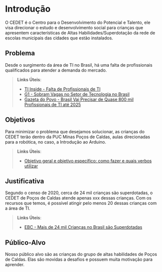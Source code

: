 # Introdução
O CEDET é o Centro para o Desenvolvimento do Potencial e Talento, ele visa direcionar o estudo e desenvolvimento social para crianças que apresentem características de Altas Habilidades/Superdotação da rede de escolas municipais das cidades que estão instalados.

## Problema
Desde o surgimento da área de TI no Brasil, há uma falta de profissionais qualificados para atender a demanda do mercado.

> **Links Úteis**:
> - [TI Inside - Falta de Profissionais de TI](https://tiinside.com.br/11/03/2022/falta-de-profissionais-de-ti-no-mercado-brasileiro-um-problema-que-demanda-atencao-urgente/)
> - [G1 - Sobram Vagas no Setor de Tecnologia no Brasil](https://g1.globo.com/jornal-nacional/noticia/2022/09/29/sobram-vagas-no-setor-de-tecnologia-no-brasil-por-falta-de-profissionais-qualificados.ghtml)
> - [Gazeta do Povo - Brasil Vai Precisar de Quase 800 mil Profissionais de TI até 2025](https://www.gazetadopovo.com.br/gazz-conecta/brasil-vai-precisar-de-quase-800-mil-profissionais-de-ti-ate-2025/)

## Objetivos
Para minimizar o problema que desejamos solucionar, as crianças do CEDET terão dentro da PUC Minas Poços de Caldas, aulas direcionadas para a robótica, no caso, a Introdução ao Arduino.
 
> **Links Úteis**:
> - [Objetivo geral e objetivo específico: como fazer e quais verbos utilizar](https://blog.mettzer.com/diferenca-entre-objetivo-geral-e-objetivo-especifico/)

## Justificativa
Segundo o censo de 2020, cerca de 24 mil crianças são superdotadas, o CEDET de Poços de Caldas atende apenas xxx dessas crianças. Com os recursos que temos, é possível atingir pelo menos 20 dessas crianças com a área de TI.
> **Links Úteis**:
> - [EBC - Mais de 24 mil Crianças no Brasil são Superdotadas](https://agenciabrasil.ebc.com.br/geral/noticia/2021-08/Mais-de-24-mil-criancas-no-brasil-sao-superdotadas-mostra-censo#:~:text=No%20Brasil%2C%20de%20acordo%20com,de%20alta%20habilidade%20ou%20superdota%C3%A7%C3%A3o.)

## Público-Alvo
Nosso público alvo são as crianças do grupo de altas habilidades de Poços de Caldas. Elas são movidas a desafios e possuem muita motivação para aprender.

<!-- USAR ✔️ -->
